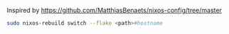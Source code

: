 Inspired by https://github.com/MatthiasBenaets/nixos-config/tree/master

```sh
sudo nixos-rebuild switch --flake <path>#hostname
```